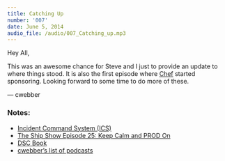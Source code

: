 ```yaml
---
title: Catching Up
number: '007'
date: June 5, 2014
audio_file: /audio/007_Catching_up.mp3
---
```


Hey All,

This was an awesome chance for Steve and I just to provide an update to where things stood. It is also the first episode where [Chef](https://www.chef.io) started sponsoring. Looking forward to some time to do more of these.

— cwebber

### Notes:

* [Incident Command System (ICS)](http://training.fema.gov/EMIWeb/IS/ICSResource/index.htm)
* [The Ship Show Episode 25: Keep Calm and PROD On](http://theshipshow.com/2013/08/keep-calm-and-prod-on/)
* [DSC Book](http://powershell.org/wp/ebooks/)
* [cwebber’s list of podcasts](http://cwebber.net/things-i-like/podcasts)
